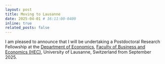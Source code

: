 ```yaml
---
layout: post
title: Moving to Lausanne
date: 2025-04-01 # 16:11:00-0400
inline: true
related_posts: false
---
```


I am pleased to announce that I will be undertaking a Postdoctoral Research Fellowship at the [Department of Economics](https://www.unil.ch/de/en/home.html), [Faculty of Business and Economics (HEC)](https://www.unil.ch/hec/en/home.html), University of Lausanne, Switzerland from September 2025.
